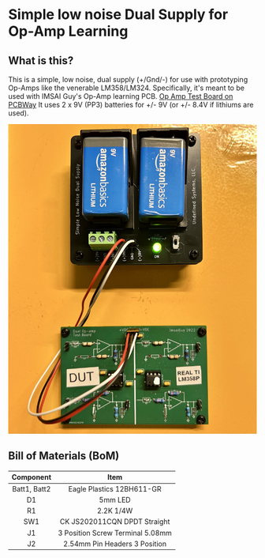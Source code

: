 # Simple low noise Dual Supply for Op-Amp Learning

## What is this?
This is a simple, low noise, dual supply (+/Gnd/-) for use with prototyping Op-Amps like the venerable LM358/LM324. Specifically, it's meant to be used with IMSAI Guy's Op-Amp learning PCB. [Op Amp Test Board on PCBWay](https://www.pcbway.com/project/shareproject/Op_amp_Test_Board_77211aaf.html) It uses 2 x 9V (PP3) batteries for +/- 9V (or +/- 8.4V if lithiums are used).

<picture>
  <img alt="Simple Dual Supply and IMSAI Guy PCB" src="https://github.com/chadr/Simple-Dual-Supply-for-Op-Amps/blob/main/IMAGES/1.jpg">
</picture>

## Bill of Materials (BoM)
| **Component** |             **Item**             |
|:-------------:|:--------------------------------:|
| Batt1, Batt2  | Eagle Plastics 12BH611-GR        |
| D1            | 5mm LED                          |
| R1            | 2.2K 1/4W                        |
| SW1           | CK JS202011CQN DPDT Straight     |
| J1            | 3 Position Screw Terminal 5.08mm |
| J2            | 2.54mm Pin Headers 3 Position    |
